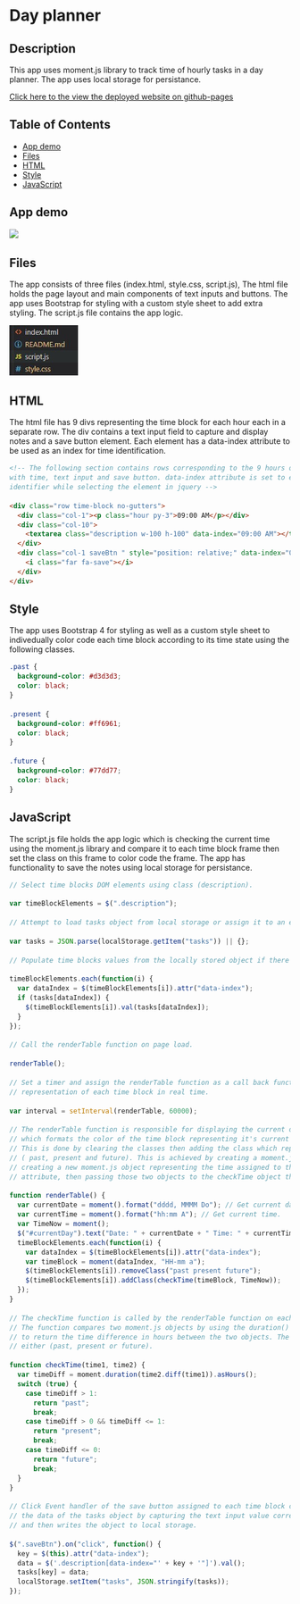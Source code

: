 # Day planner

## Description

This app uses moment.js library to track time of hourly tasks in a day planner. The app uses local storage for persistance.

[Click here to the view the deployed website on github-pages](https://mohamedzakigithub.github.io/day-planner/)

## Table of Contents

- [App demo](#App-demo)
- [Files](#Files)
- [HTML](#HTML)
- [Style](#Style)
- [JavaScript](#JavaScript)

## App demo

![](markdown/demo.gif)

## Files

The app consists of three files (index.html, style.css, script.js), The html file holds the page layout and main components of text inputs and buttons. The app uses Bootstrap for styling with a custom style sheet to add extra styling. The script.js file contains the app logic.

<img src="markdown/folders.jpg" alt=""/>

## HTML

The html file has 9 divs representing the time block for each hour each in a separate row. The div contains a text input field to capture and display notes and a save button element. Each element has a data-index attribute to be used as an index for time identification.

```html
<!-- The following section contains rows corresponding to the 9 hours of the working day, each containing columns 
with time, text input and save button. data-index attribute is set to each text area and button to be used as an 
identifier while selecting the element in jquery -->

<div class="row time-block no-gutters">
  <div class="col-1"><p class="hour py-3">09:00 AM</p></div>
  <div class="col-10">
    <textarea class="description w-100 h-100" data-index="09:00 AM"></textarea>
  </div>
  <div class="col-1 saveBtn " style="position: relative;" data-index="09:00 AM">
    <i class="far fa-save"></i>
  </div>
</div>
```

## Style

The app uses Bootstrap 4 for styling as well as a custom style sheet to indivedually color code each time block according to its time state using the following classes.

```css
.past {
  background-color: #d3d3d3;
  color: black;
}

.present {
  background-color: #ff6961;
  color: black;
}

.future {
  background-color: #77dd77;
  color: black;
}
```

## JavaScript

The script.js file holds the app logic which is checking the current time using the moment.js library and compare it to each time block frame then set the class on this frame to color code the frame. The app has functionality to save the notes using local storage for persistance.

```javascript
// Select time blocks DOM elements using class (description).

var timeBlockElements = $(".description");

// Attempt to load tasks object from local storage or assign it to an empty object if no locally stored version found.

var tasks = JSON.parse(localStorage.getItem("tasks")) || {};

// Populate time blocks values from the locally stored object if there is a stored value for each time block.

timeBlockElements.each(function(i) {
  var dataIndex = $(timeBlockElements[i]).attr("data-index");
  if (tasks[dataIndex]) {
    $(timeBlockElements[i]).val(tasks[dataIndex]);
  }
});

// Call the renderTable function on page load.

renderTable();

// Set a timer and assign the renderTable function as a call back function to be called every minute to ensure correct color
// representation of each time block in real time.

var interval = setInterval(renderTable, 60000);

// The renderTable function is responsible for displaying the current date on the top of the page and setting the class
// which formats the color of the time block representing it's current time state compared to the current time.
// This is done by clearing the classes then adding the class which represents the time block status now from
// ( past, present and future). This is achieved by creating a moment.js object representing the current time then
// creating a new moment.js object representing the time assigned to the time block which is stored in the data-index
// attribute, then passing those two objects to the checkTime object that returns the class name to be added to the element.

function renderTable() {
  var currentDate = moment().format("dddd, MMMM Do"); // Get current date.
  var currentTime = moment().format("hh:mm A"); // Get current time.
  var TimeNow = moment();
  $("#currentDay").text("Date: " + currentDate + " Time: " + currentTime); // Display current date and time.
  timeBlockElements.each(function(i) {
    var dataIndex = $(timeBlockElements[i]).attr("data-index");
    var timeBlock = moment(dataIndex, "HH-mm a");
    $(timeBlockElements[i]).removeClass("past present future");
    $(timeBlockElements[i]).addClass(checkTime(timeBlock, TimeNow));
  });
}

// The checkTime function is called by the renderTable function on each text input element.
// The function compares two moment.js objects by using the duration() method chained with asHours() method
// to return the time difference in hours between the two objects. The function then uses a switch case statement to return
// either (past, present or future).

function checkTime(time1, time2) {
  var timeDiff = moment.duration(time2.diff(time1)).asHours();
  switch (true) {
    case timeDiff > 1:
      return "past";
      break;
    case timeDiff > 0 && timeDiff <= 1:
      return "present";
      break;
    case timeDiff <= 0:
      return "future";
      break;
  }
}

// Click Event handler of the save button assigned to each time block containing a callback function that sets the key and
// the data of the tasks object by capturing the text input value corresponding to the button's data-index attribute
// and then writes the object to local storage.

$(".saveBtn").on("click", function() {
  key = $(this).attr("data-index");
  data = $('.description[data-index="' + key + '"]').val();
  tasks[key] = data;
  localStorage.setItem("tasks", JSON.stringify(tasks));
});
```
